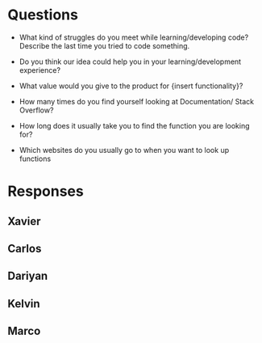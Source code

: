 # Questions


* What kind of struggles do you meet while learning/developing code? Describe the last time you tried to code something.

* Do you think our idea could help you in your learning/development experience?

* What value would you give to the product for {insert functionality}?

* How many times do you find yourself looking at Documentation/ Stack Overflow?

* How long does it usually take you to find the function you are looking for?

* Which websites do you usually go to when you want to look up functions

# Responses

## Xavier 




## Carlos 




## Dariyan





## Kelvin






## Marco




